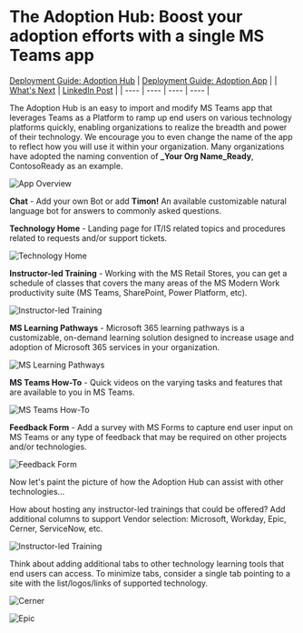 # The Adoption Hub: Boost your adoption efforts with a single MS Teams app 

[Deployment Guide: Adoption Hub](https://github.com/akporzondek/adoption_app/wiki/Deployment-Guide_Adoption-Hub) | [Deployment Guide: Adoption App](https://github.com/akporzondek/adoption_app/wiki/Deployment-Guide_Adoption-App) |  | [What's Next](https://github.com/akporzondek/adoption_app/wiki/What's-Next) | [LinkedIn Post](https://www.linkedin.com/pulse/boost-your-technology-adoption-efforts-single-ms-teams-john-pan/?trackingId=pd9XqJ24XEJdzYck%2B4Yi0g%3D%3D) |
| ---- | ---- | ---- | ---- |

The Adoption Hub is an easy to import and modify MS Teams app that leverages Teams as a Platform to ramp up end users on various technology platforms quickly, enabling organizations to realize the breadth and power of their technology. We encourage you to even change the name of the app to reflect how you will use it within your organization. Many organizations have adopted the naming convention of **_Your Org Name_Ready**, ContosoReady as an example.

![App Overview](https://github.com/akporzondek/adoption_app/raw/main/readme_images/hub_overview_2.PNG)

**Chat** - Add your own Bot or add **Timon!** An available customizable natural language bot for answers to commonly asked questions.

**Technology Home** - Landing page for IT/IS related topics and procedures related to requests and/or support tickets.

![Technology Home](https://github.com/akporzondek/adoption_app/raw/main/readme_images/readme_technology_home_2.PNG)

**Instructor-led Training** - Working with the MS Retail Stores, you can get a schedule of classes that covers the many areas of the MS Modern Work productivity suite (MS Teams, SharePoint, Power Platform, etc).

![Instructor-led Training](https://github.com/akporzondek/adoption_app/raw/main/readme_images/readme_instructor_led_2.PNG)

**MS Learning Pathways** - Microsoft 365 learning pathways is a customizable, on-demand learning solution designed to increase usage and adoption of Microsoft 365 services in your organization.

![MS Learning Pathways](https://github.com/akporzondek/adoption_app/raw/main/readme_images/readme_learning_pathways_2.PNG)

**MS Teams How-To** - Quick videos on the varying tasks and features that are available to you in MS Teams.

![MS Teams How-To](https://github.com/akporzondek/adoption_app/raw/main/readme_images/readme_teams_howto_2.PNG)

**Feedback Form** - Add a survey with MS Forms to capture end user input on MS Teams or any type of feedback that may be required on other projects and/or technologies.

![Feedback Form](https://github.com/akporzondek/adoption_app/raw/main/readme_images/readme_feedback_form_2.PNG)

Now let's paint the picture of how the Adoption Hub can assist with other technologies...

How about hosting any instructor-led trainings that could be offered? Add additional columns to support Vendor selection: Microsoft, Workday, Epic, Cerner, ServiceNow, etc.

![Instructor-led Training](https://github.com/akporzondek/adoption_app/raw/main/readme_images/readme_instructorled2.PNG)

Think about adding additional tabs to other technology learning tools that end users can access.
To minimize tabs, consider a single tab pointing to a site with the list/logos/links of supported technology.

![Cerner](https://github.com/akporzondek/adoption_app/raw/main/readme_images/readme_cerner.PNG)

![Epic](https://github.com/akporzondek/adoption_app/raw/main/readme_images/readme_epic.PNG)
